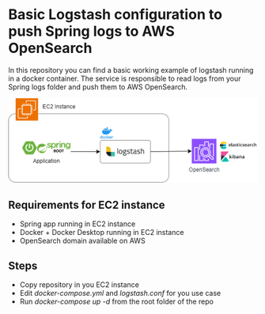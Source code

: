 # Basic Logstash configuration to push Spring logs to AWS OpenSearch
In this repository you can find a basic working example of logstash running in a docker container.
The service is responsible to read logs from your Spring logs folder and push them to AWS OpenSearch.

![Logstash push Spring logs to AWS OpenSearch](docs/flow.png "Logstash push Spring logs to AWS OpenSearch")

## Requirements for EC2 instance
- Spring app running in EC2 instance
- Docker + Docker Desktop running in EC2 instance
- OpenSearch domain available on AWS 

## Steps
- Copy repository in you EC2 instance
- Edit *docker-compose.yml* and *logstash.conf* for you use case
- Run *docker-compose up -d* from the root folder of the repo